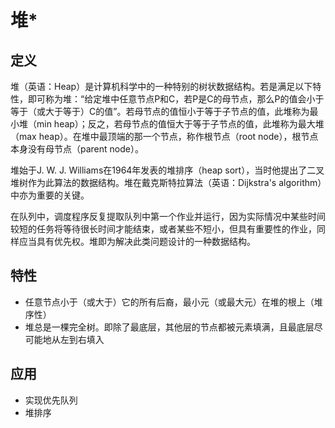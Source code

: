 # 堆*
## 定义
堆（英语：Heap）是计算机科学中的一种特别的树状数据结构。若是满足以下特性，即可称为堆：“给定堆中任意节点P和C，若P是C的母节点，那么P的值会小于等于（或大于等于）C的值”。若母节点的值恒小于等于子节点的值，此堆称为最小堆（min heap）；反之，若母节点的值恒大于等于子节点的值，此堆称为最大堆（max heap）。在堆中最顶端的那一个节点，称作根节点（root node），根节点本身没有母节点（parent node）。

堆始于J. W. J. Williams在1964年发表的堆排序（heap sort），当时他提出了二叉堆树作为此算法的数据结构。堆在戴克斯特拉算法（英语：Dijkstra's algorithm）中亦为重要的关键。

在队列中，调度程序反复提取队列中第一个作业并运行，因为实际情况中某些时间较短的任务将等待很长时间才能结束，或者某些不短小，但具有重要性的作业，同样应当具有优先权。堆即为解决此类问题设计的一种数据结构。

## 特性
- 任意节点小于（或大于）它的所有后裔，最小元（或最大元）在堆的根上（堆序性）
- 堆总是一棵完全树。即除了最底层，其他层的节点都被元素填满，且最底层尽可能地从左到右填入

## 应用
- 实现优先队列
- 堆排序